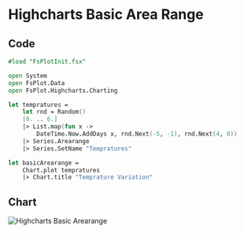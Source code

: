 Highcharts Basic Area Range
===========================

Code
----

```fsharp
#load "FsPlotInit.fsx"

open System
open FsPlot.Data
open FsPlot.Highcharts.Charting

let tempratures =
    let rnd = Random()
    [0. .. 6.]
    |> List.map(fun x ->
        DateTime.Now.AddDays x, rnd.Next(-5, -1), rnd.Next(4, 8))
    |> Series.Arearange
    |> Series.SetName "Tempratures"

let basicArearange =
    Chart.plot tempratures
    |> Chart.title "Temprature Variation"
```
Chart
-----

![Highcharts Basic Arearange](https://raw.github.com/TahaHachana/FsPlot/master/Src/screenshots/HighchartsBasicArearange.PNG)